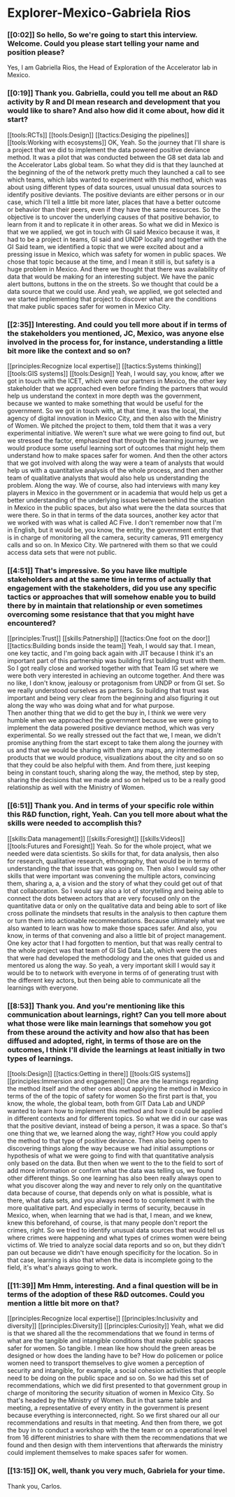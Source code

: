 # Explorer\-Mexico\-Gabriela Rios

### [[0:02]] So hello, So we're going to start this interview\. Welcome\. Could you please start telling your name and position please?

Yes, I am Gabriella Rios, the Head of Exploration of the Accelerator lab in Mexico\.

### [[0:19]] Thank you\. Gabriella, could you tell me about an R&D activity by R and DI mean research and development that you would like to share? And also how did it come about, how did it start?

[[tools:RCTs]]
[[tools:Design]]
[[tactics:Desiging the pipelines]]
[[tools:Working with ecosystems]]
OK, Yeah\. So the journey that I'll share is a project that we did to implement the data powered positive deviance method\. It was a pilot that was conducted between the G8 set data lab and the Accelerator Labs global team\. So what they did is that they launched at the beginning of the of the network pretty much they launched a call to see which teams, which labs wanted to experiment with this method, which was about using different types of data sources, usual unusual data sources to identify positive deviants\. The positive deviants are either persons or in our case, which I'll tell a little bit more later, places that have a better outcome or behavior than their peers, even if they have the same resources\. So the objective is to uncover the underlying causes of that positive behavior, to learn from it and to replicate it in other areas\. So what we did in Mexico is that we we applied, we got in touch with GI said Mexico because it was, it had to be a project in teams, GI said and UNDP locally and together with the GI Said team, we identified a topic that we were excited about and a pressing issue in Mexico, which was safety for women in public spaces\. We chose that topic because at the time, and I mean it still is, but safety is a huge problem in Mexico\. And there we thought that there was availability of data that would be making for an interesting subject\. We have the panic alert buttons, buttons in the on the streets\. So we thought that could be a data source that we could use\. And yeah, we applied, we got selected and we started implementing that project to discover what are the conditions that make public spaces safer for women in Mexico City\.


### [[2:35]] Interesting\. And could you tell more about if in terms of the stakeholders you mentioned, JC, Mexico, was anyone else involved in the process for, for instance, understanding a little bit more like the context and so on?

[[principles:Recognize local expertise]]
[[tactics:Systems thinking]]
[[tools:GIS systems]]
[[tools:Design]]
Yeah, I would say, you know, after we got in touch with the ICET, which were our partners in Mexico, the other key stakeholder that we approached even before finding the partners that would help us understand the context in more depth was the government, because we wanted to make something that would be useful for the government\. So we got in touch with, at that time, it was the local, the agency of digital innovation in Mexico City, and then also with the Ministry of Women\. We pitched the project to them, told them that it was a very experimental initiative\. We weren't sure what we were going to find out, but we stressed the factor, emphasized that through the learning journey, we would produce some useful learning sort of outcomes that might help them understand how to make spaces safer for women\. And then the other actors that we got involved with along the way were a team of analysts that would help us with a quantitative analysis of the whole process, and then another team of qualitative analysts that would also help us understanding the problem\. Along the way\. We of course, also had interviews with many key players in Mexico in the government or in academia that would help us get a better understanding of the underlying issues between behind the situation in Mexico in the public spaces, but also what were the the data sources that were there\. So in that in terms of the data sources, another key actor that we worked with was what is called AC Five\. I don't remember now that I'm in English, but it would be, you know, the entity, the government entity that is in charge of monitoring all the camera, security cameras, 911 emergency calls and so on\. In Mexico City\. We partnered with them so that we could access data sets that were not public\.


### [[4:51]] That's impressive\. So you have like multiple stakeholders and at the same time in terms of actually that engagement with the stakeholders, did you use any specific tactics or approaches that will somehow enable you to build there by in maintain that relationship or even sometimes overcoming some resistance that that you might have encountered?

[[principles:Trust]]
[[skills:Patnership]]
[[tactics:One foot on the door]]
[[tactics:Building bonds inside the team]]
Yeah, I would say that\. I mean, one key tactic, and I'm going back again with JIT because I think it's an important part of this partnership was building first building trust with them\. So I got really close and worked together with that Team IG set where we were both very interested in achieving an outcome together\. And there was no like, I don't know, jealousy or protagonism from UNDP or from GI set\. So we really understood ourselves as partners\. So building that trust was important and being very clear from the beginning and also figuring it out along the way who was doing what and for what purpose\.  
Then another thing that we did to get the buy in, I think we were very humble when we approached the government because we were going to implement the data powered positive deviance method, which was very experimental\. So we really stressed out the fact that we, I mean, we didn't promise anything from the start except to take them along the journey with us and that we would be sharing with them any maps, any intermediate products that we would produce, visualizations about the city and so on so that they could be also helpful with them\. And from there, just keeping being in constant touch, sharing along the way, the method, step by step, sharing the decisions that we made and so on helped us to be a really good relationship as well with the Ministry of Women\.


### [[6:51]] Thank you\. And in terms of your specific role within this R&D function, right, Yeah\. Can you tell more about what the skills were needed to accomplish this?

[[skills:Data management]]
[[skills:Foresight]]
[[skills:Videos]]
[[tools:Futures and Foresight]]
Yeah\. So for the whole project, what we needed were data scientists\. So skills for that, for data analysis, then also for research, qualitative research, ethnography, that would be in terms of understanding the that issue that was going on\. Then also I would say other skills that were important was convening the multiple actors, convincing them, sharing a, a, a vision and the story of what they could get out of that that collaboration\. So I would say also a lot of storytelling and being able to connect the dots between actors that are very focused only on the quantitative data or only on the qualitative data and being able to sort of like cross pollinate the mindsets that results in the analysis to then capture them or turn them into actionable recommendations\. Because ultimately what we also wanted to learn was how to make those spaces safer\. And also, you know, in terms of that convening and also a little bit of project management\.  
One key actor that I had forgotten to mention, but that was really central to the whole project was that team of GI Sid Data Lab, which were the ones that were had developed the methodology and the ones that guided us and mentored us along the way\. So yeah, a very important skill I would say it would be to to network with everyone in terms of of generating trust with the different key actors, but then being able to communicate all the learnings with everyone\.


### [[8:53]] Thank you\. And you're mentioning like this communication about learnings, right? Can you tell more about what those were like main learnings that somehow you got from these around the activity and how also that has been diffused and adopted, right, in terms of those are on the outcomes, I think I'll divide the learnings at least initially in two types of learnings\.

[[tools:Design]]
[[tactics:Getting in there]]
[[tools:GIS systems]]
[[principles:Immersion and engagemen]]
One are the learnings regarding the method itself and the other ones about applying the method in Mexico in terms of the of the topic of safety for women So the first part is that, you know, the whole, the global team, both from GIT Data Lab and UNDP wanted to learn how to implement this method and how it could be applied in different contexts and for different topics\. So what we did in our case was that the positive deviant, instead of being a person, it was a space\. So that's one thing that we, we learned along the way, right? How you could apply the method to that type of positive deviance\. Then also being open to discovering things along the way because we had initial assumptions or hypothesis of what we were going to find with that quantitative analysis only based on the data\. But then when we went to the to the field to sort of add more information or confirm what the data was telling us, we found other different things\. So one learning has also been really always open to what you discover along the way and never to rely only on the quantitative data because of course, that depends only on what is possible, what is there, what data sets, and you always need to to complement it with the more qualitative part\. And especially in terms of security, because in Mexico, when, when learning that we had is that, I mean, and we knew, knew this beforehand, of course, is that many people don't report the crimes, right\. So we tried to identify unusual data sources that would tell us where crimes were happening and what types of crimes women were being victims of\. We tried to analyze social data reports and so on, but they didn't pan out because we didn't have enough specificity for the location\. So in that case, learning is also that when the data is incomplete going to the field, it's what's always going to work\.


### [[11:39]] Mm Hmm, interesting\. And a final question will be in terms of the adoption of these R&D outcomes\. Could you mention a little bit more on that?

[[principles:Recognize local expertise]]
[[principles:Inclusivity and diversity]]
[[principles:Diversity]]
[[principles:Curiosity]]
Yeah, what we did is that we shared all the the recommendations that we found in terms of what are the tangible and intangible conditions that make public spaces safer for women\. So tangible\. I mean like how should the green areas be designed or how does the landing have to be? How do policemen or police women need to transport themselves to give women a perception of security and intangible, for example, a social cohesion activities that people need to be doing on the public space and so on\. So we had this set of recommendations, which we did first presented to that government group in charge of monitoring the security situation of women in Mexico City\. So that's headed by the Ministry of Women\. But in that same table and meeting, a representative of every entity in the government is present because everything is interconnected, right\. So we first shared our all our recommendations and results in that meeting\. And then from there, we got the buy in to conduct a workshop with the the team or on a operational level from 16 different ministries to share with them the recommendations that we found and then design with them interventions that afterwards the ministry could implement themselves to make spaces safer for women\.


### [[13:15]] OK, well, thank you very much, Gabriela for your time\.

Thank you, Carlos\.

